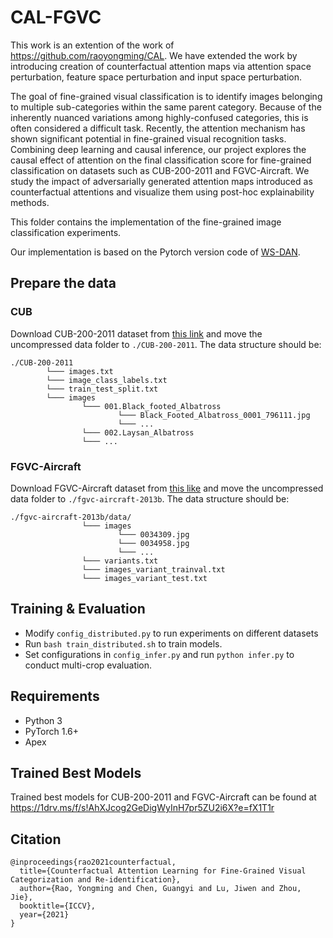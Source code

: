 # CAL-FGVC
This work is an extention of the work of https://github.com/raoyongming/CAL. We have extended the work by introducing creation of counterfactual attention maps via attention space perturbation, feature space perturbation and input space perturbation. 

The goal of fine-grained visual classification is to identify images belonging to multiple sub-categories within the same parent category. Because of the inherently nuanced variations among highly-confused categories, this is often considered a difficult task. Recently, the attention mechanism has shown significant potential in fine-grained visual recognition tasks. Combining deep learning and causal inference, our project explores the causal effect of attention on the final classification score for fine-grained classification on datasets such as CUB-200-2011 and FGVC-Aircraft. We study the impact of adversarially generated attention maps introduced as counterfactual attentions and visualize them using post-hoc explainability methods.

This folder contains the implementation of the fine-grained image classification experiments.

Our implementation is based on the Pytorch version code of [WS-DAN](https://github.com/GuYuc/WS-DAN.PyTorch).

## Prepare the data

### CUB
Download CUB-200-2011 dataset from [this link](http://www.vision.caltech.edu/visipedia/CUB-200-2011.html) and move the uncompressed data folder to `./CUB-200-2011`. The data structure should be:

  ```
  ./CUB-200-2011
          └─── images.txt
          └─── image_class_labels.txt
          └─── train_test_split.txt
          └─── images
                  └─── 001.Black_footed_Albatross
                          └─── Black_Footed_Albatross_0001_796111.jpg
                          └─── ...
                  └─── 002.Laysan_Albatross
                  └─── ...
  ```

### FGVC-Aircraft
Download FGVC-Aircraft dataset from [this like](http://www.robots.ox.ac.uk/~vgg/data/fgvc-aircraft/) and move the uncompressed data folder to `./fgvc-aircraft-2013b`. The data structure should be: 

  ```
  ./fgvc-aircraft-2013b/data/
                  └─── images
                          └─── 0034309.jpg
                          └─── 0034958.jpg
                          └─── ...
                  └─── variants.txt
                  └─── images_variant_trainval.txt
                  └─── images_variant_test.txt
  ```

## Training & Evaluation
- Modify `config_distributed.py` to run experiments on different datasets
- Run `bash train_distributed.sh` to train models.
- Set configurations in ```config_infer.py``` and run  `python infer.py` to conduct multi-crop evaluation.

## Requirements
* Python 3
* PyTorch 1.6+
* Apex

## Trained Best Models
Trained best models for CUB-200-2011 and FGVC-Aircraft can be found at https://1drv.ms/f/s!AhXJcog2GeDigWyInH7pr5ZU2i6X?e=fX1T1r

## Citation
```
@inproceedings{rao2021counterfactual,
  title={Counterfactual Attention Learning for Fine-Grained Visual Categorization and Re-identification},
  author={Rao, Yongming and Chen, Guangyi and Lu, Jiwen and Zhou, Jie},
  booktitle={ICCV},
  year={2021}
}
```
